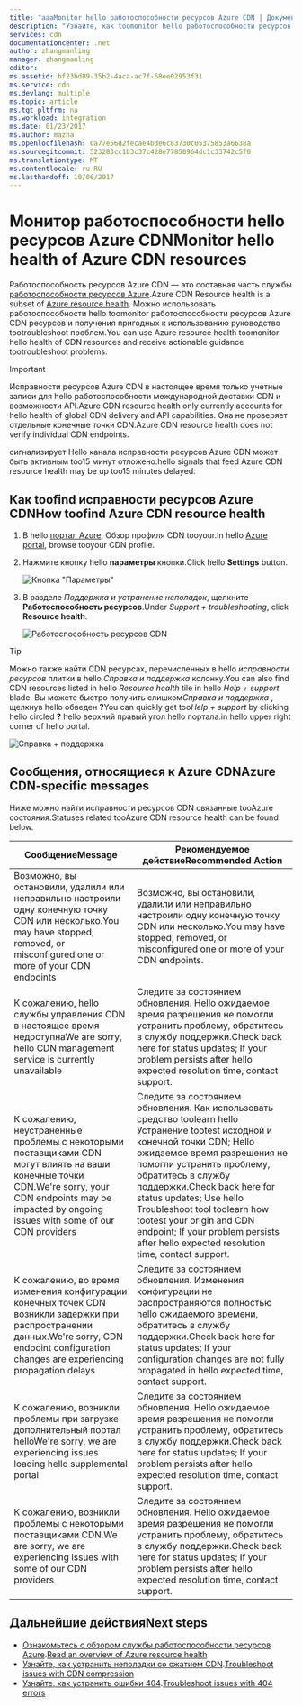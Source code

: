 ```yaml
---
title: "aaaMonitor hello работоспособности ресурсов Azure CDN | Документы Microsoft"
description: "Узнайте, как toomonitor hello работоспособности ресурсов Azure CDN с помощью исправности ресурсов Azure."
services: cdn
documentationcenter: .net
author: zhangmanling
manager: zhangmanling
editor: 
ms.assetid: bf23bd89-35b2-4aca-ac7f-68ee02953f31
ms.service: cdn
ms.devlang: multiple
ms.topic: article
ms.tgt_pltfrm: na
ms.workload: integration
ms.date: 01/23/2017
ms.author: mazha
ms.openlocfilehash: 0a77e56d2fecae4bde6c83730c05375853a6638a
ms.sourcegitcommit: 523283cc1b3c37c428e77850964dc1c33742c5f0
ms.translationtype: MT
ms.contentlocale: ru-RU
ms.lasthandoff: 10/06/2017
---
```

# <a name="monitor-hello-health-of-azure-cdn-resources"></a><span data-ttu-id="56aea-103">Монитор работоспособности hello ресурсов Azure CDN</span><span class="sxs-lookup"><span data-stu-id="56aea-103">Monitor hello health of Azure CDN resources</span></span>
  
<span data-ttu-id="56aea-104">Работоспособность ресурсов Azure CDN — это составная часть службы [работоспособности ресурсов Azure](../resource-health/resource-health-overview.md).</span><span class="sxs-lookup"><span data-stu-id="56aea-104">Azure CDN Resource health is a subset of [Azure resource health](../resource-health/resource-health-overview.md).</span></span>  <span data-ttu-id="56aea-105">Можно использовать работоспособности hello toomonitor работоспособности ресурсов Azure CDN ресурсов и получения пригодных к использованию руководство tootroubleshoot проблем.</span><span class="sxs-lookup"><span data-stu-id="56aea-105">You can use Azure resource health toomonitor hello health of CDN resources and receive actionable guidance tootroubleshoot problems.</span></span>

>[!IMPORTANT] 
><span data-ttu-id="56aea-106">Исправности ресурсов Azure CDN в настоящее время только учетные записи для hello работоспособности международной доставки CDN и возможности API.</span><span class="sxs-lookup"><span data-stu-id="56aea-106">Azure CDN resource health only currently accounts for hello health of global CDN delivery and API capabilities.</span></span>  <span data-ttu-id="56aea-107">Она не проверяет отдельные конечные точки CDN.</span><span class="sxs-lookup"><span data-stu-id="56aea-107">Azure CDN resource health does not verify individual CDN endpoints.</span></span>
>
><span data-ttu-id="56aea-108">сигнализирует Hello канала исправности ресурсов Azure CDN может быть активным too15 минут отложено.</span><span class="sxs-lookup"><span data-stu-id="56aea-108">hello signals that feed Azure CDN resource health may be up too15 minutes delayed.</span></span>

## <a name="how-toofind-azure-cdn-resource-health"></a><span data-ttu-id="56aea-109">Как toofind исправности ресурсов Azure CDN</span><span class="sxs-lookup"><span data-stu-id="56aea-109">How toofind Azure CDN resource health</span></span>

1. <span data-ttu-id="56aea-110">В hello [портал Azure](https://portal.azure.com), Обзор профиля CDN tooyour.</span><span class="sxs-lookup"><span data-stu-id="56aea-110">In hello [Azure portal](https://portal.azure.com), browse tooyour CDN profile.</span></span>

2. <span data-ttu-id="56aea-111">Нажмите кнопку hello **параметры** кнопки.</span><span class="sxs-lookup"><span data-stu-id="56aea-111">Click hello **Settings** button.</span></span>

    ![Кнопка "Параметры"](./media/cdn-resource-health/cdn-profile-settings.png)

3. <span data-ttu-id="56aea-113">В разделе *Поддержка и устранение неполадок*, щелкните **Работоспособность ресурсов**.</span><span class="sxs-lookup"><span data-stu-id="56aea-113">Under *Support + troubleshooting*, click **Resource health**.</span></span>

    ![Работоспособность ресурсов CDN](./media/cdn-resource-health/cdn-resource-health3.png)

>[!TIP] 
><span data-ttu-id="56aea-115">Можно также найти CDN ресурсах, перечисленных в hello *исправности ресурсов* плитки в hello *Справка и поддержка* колонку.</span><span class="sxs-lookup"><span data-stu-id="56aea-115">You can also find CDN resources listed in hello *Resource health* tile in hello *Help + support* blade.</span></span>  <span data-ttu-id="56aea-116">Вы можете быстро получить слишком*Справка и поддержка* , щелкнув hello обведен **?**</span><span class="sxs-lookup"><span data-stu-id="56aea-116">You can quickly get too*Help + support* by clicking hello circled **?**</span></span> <span data-ttu-id="56aea-117">hello верхний правый угол hello портала.</span><span class="sxs-lookup"><span data-stu-id="56aea-117">in hello upper right corner of hello portal.</span></span>
>
> ![Справка + поддержка](./media/cdn-resource-health/cdn-help-support.png)

## <a name="azure-cdn-specific-messages"></a><span data-ttu-id="56aea-119">Сообщения, относящиеся к Azure CDN</span><span class="sxs-lookup"><span data-stu-id="56aea-119">Azure CDN-specific messages</span></span>

<span data-ttu-id="56aea-120">Ниже можно найти исправности ресурсов CDN связанные tooAzure состояния.</span><span class="sxs-lookup"><span data-stu-id="56aea-120">Statuses related tooAzure CDN resource health can be found below.</span></span>

|<span data-ttu-id="56aea-121">Сообщение</span><span class="sxs-lookup"><span data-stu-id="56aea-121">Message</span></span> | <span data-ttu-id="56aea-122">Рекомендуемое действие</span><span class="sxs-lookup"><span data-stu-id="56aea-122">Recommended Action</span></span> |
|---|---|
|<span data-ttu-id="56aea-123">Возможно, вы остановили, удалили или неправильно настроили одну конечную точку CDN или несколько.</span><span class="sxs-lookup"><span data-stu-id="56aea-123">You may have stopped, removed, or misconfigured one or more of your CDN endpoints</span></span> | <span data-ttu-id="56aea-124">Возможно, вы остановили, удалили или неправильно настроили одну конечную точку CDN или несколько.</span><span class="sxs-lookup"><span data-stu-id="56aea-124">You may have stopped, removed, or misconfigured one or more of your CDN endpoints.</span></span>|
|<span data-ttu-id="56aea-125">К сожалению, hello службы управления CDN в настоящее время недоступна</span><span class="sxs-lookup"><span data-stu-id="56aea-125">We are sorry, hello CDN management service is currently unavailable</span></span> | <span data-ttu-id="56aea-126">Следите за состоянием обновления. Hello ожидаемое время разрешения не помогли устранить проблему, обратитесь в службу поддержки.</span><span class="sxs-lookup"><span data-stu-id="56aea-126">Check back here for status updates; If your problem persists after hello expected resolution time, contact support.</span></span>|
|<span data-ttu-id="56aea-127">К сожалению, неустраненные проблемы с некоторыми поставщиками CDN могут влиять на ваши конечные точки CDN.</span><span class="sxs-lookup"><span data-stu-id="56aea-127">We're sorry, your CDN endpoints may be impacted by ongoing issues with some of our CDN providers</span></span> | <span data-ttu-id="56aea-128">Следите за состоянием обновления. Как использовать средство toolearn hello Устранение tootest исходной и конечной точки CDN; Hello ожидаемое время разрешения не помогли устранить проблему, обратитесь в службу поддержки.</span><span class="sxs-lookup"><span data-stu-id="56aea-128">Check back here for status updates; Use hello Troubleshoot tool toolearn how tootest your origin and CDN endpoint; If your problem persists after hello expected resolution time, contact support.</span></span> |
|<span data-ttu-id="56aea-129">К сожалению, во время изменения конфигурации конечных точек CDN возникли задержки при распространении данных.</span><span class="sxs-lookup"><span data-stu-id="56aea-129">We're sorry, CDN endpoint configuration changes are experiencing propagation delays</span></span> | <span data-ttu-id="56aea-130">Следите за состоянием обновления. Изменения конфигурации не распространяются полностью hello ожидаемого времени, обратитесь в службу поддержки.</span><span class="sxs-lookup"><span data-stu-id="56aea-130">Check back here for status updates; If your configuration changes are not fully propagated in hello expected time, contact support.</span></span>|
|<span data-ttu-id="56aea-131">К сожалению, возникли проблемы при загрузке дополнительный портал hello</span><span class="sxs-lookup"><span data-stu-id="56aea-131">We're sorry, we are experiencing issues loading hello supplemental portal</span></span> | <span data-ttu-id="56aea-132">Следите за состоянием обновления. Hello ожидаемое время разрешения не помогли устранить проблему, обратитесь в службу поддержки.</span><span class="sxs-lookup"><span data-stu-id="56aea-132">Check back here for status updates; If your problem persists after hello expected resolution time, contact support.</span></span>|
<span data-ttu-id="56aea-133">К сожалению, возникли проблемы с некоторыми поставщиками CDN.</span><span class="sxs-lookup"><span data-stu-id="56aea-133">We are sorry, we are experiencing issues with some of our CDN providers</span></span> | <span data-ttu-id="56aea-134">Следите за состоянием обновления. Hello ожидаемое время разрешения не помогли устранить проблему, обратитесь в службу поддержки.</span><span class="sxs-lookup"><span data-stu-id="56aea-134">Check back here for status updates; If your problem persists after hello expected resolution time, contact support.</span></span> |

## <a name="next-steps"></a><span data-ttu-id="56aea-135">Дальнейшие действия</span><span class="sxs-lookup"><span data-stu-id="56aea-135">Next steps</span></span>

- <span data-ttu-id="56aea-136">[Ознакомьтесь с обзором службы работоспособности ресурсов Azure](../resource-health/resource-health-overview.md).</span><span class="sxs-lookup"><span data-stu-id="56aea-136">[Read an overview of Azure resource health](../resource-health/resource-health-overview.md)</span></span>
- <span data-ttu-id="56aea-137">[Узнайте, как устранить неполадки со сжатием CDN](./cdn-troubleshoot-compression.md).</span><span class="sxs-lookup"><span data-stu-id="56aea-137">[Troubleshoot issues with CDN compression](./cdn-troubleshoot-compression.md)</span></span>
- <span data-ttu-id="56aea-138">[Узнайте, как устранить ошибки 404](./cdn-troubleshoot-endpoint.md).</span><span class="sxs-lookup"><span data-stu-id="56aea-138">[Troubleshoot issues with 404 errors](./cdn-troubleshoot-endpoint.md)</span></span>